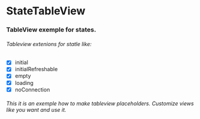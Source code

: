 # StateTableView

### TableView exemple for states.

###### Tableview extenions for statle like:
- [x] initial
- [x] initialRefreshable
- [x] empty
- [x] loading
- [x] noConnection

###### This it is an exemple how to make tableview placeholders. Customize views like you want and use it.
